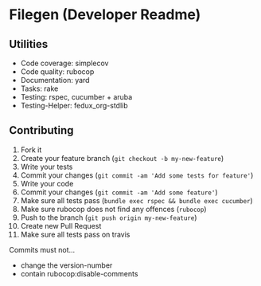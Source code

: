 # Filegen (Developer Readme)

## Utilities

* Code coverage: simplecov
* Code quality: rubocop
* Documentation: yard
* Tasks: rake
* Testing: rspec, cucumber + aruba
* Testing-Helper: fedux_org-stdlib

## Contributing

1. Fork it
2. Create your feature branch (`git checkout -b my-new-feature`)
3. Write your tests
4. Commit your changes (`git commit -am 'Add some tests for feature'`)
5. Write your code
6. Commit your changes (`git commit -am 'Add some feature'`)
7. Make sure all tests pass (`bundle exec rspec && bundle exec cucumber`)
8. Make sure rubocop does not find any offences (`rubocop`) 
9. Push to the branch (`git push origin my-new-feature`)
10. Create new Pull Request
11. Make sure all tests pass on travis

Commits must not...
* change the version-number
* contain rubocop:disable-comments
